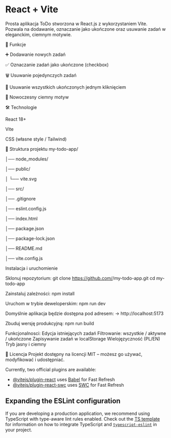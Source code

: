 # React + Vite

Prosta aplikacja ToDo stworzona w React.js z wykorzystaniem Vite.
Pozwala na dodawanie, oznaczanie jako ukończone oraz usuwanie zadań w eleganckim, ciemnym motywie.

🚀 Funkcje

➕ Dodawanie nowych zadań

✅ Oznaczanie zadań jako ukończone (checkbox)

🗑️ Usuwanie pojedynczych zadań

🧹 Usuwanie wszystkich ukończonych jednym kliknięciem

🌙 Nowoczesny ciemny motyw

🛠️ Technologie

React 18+

Vite

CSS (własne style / Tailwind)

📂 Struktura projektu
my-todo-app/

│── node_modules/

│── public/

│    └── vite.svg

│── src/

│── .gitignore

│── eslint.config.js

│── index.html

│── package.json

│── package-lock.json

│── README.md

│── vite.config.js

Instalacja i uruchomienie

Sklonuj repozytorium:
git clone https://github.com/<twoje-konto>/my-todo-app.git
cd my-todo-app

Zainstaluj zależności:
npm install

Uruchom w trybie deweloperskim:
npm run dev

Domyślnie aplikacja będzie dostępna pod adresem:
-> http://localhost:5173

Zbuduj wersję produkcyjną:
npm run build

Funkcjonalnosci:
 Edycja istniejących zadań
 Filtrowanie: wszystkie / aktywne / ukończone
 Zapisywanie zadań w localStorage
 Wielojęzyczność (PL/EN)
 Tryb jasny i ciemny

📜 Licencja
Projekt dostępny na licencji MIT – możesz go używać, modyfikować i udostępniać.

Currently, two official plugins are available:

- [@vitejs/plugin-react](https://github.com/vitejs/vite-plugin-react/blob/main/packages/plugin-react) uses [Babel](https://babeljs.io/) for Fast Refresh
- [@vitejs/plugin-react-swc](https://github.com/vitejs/vite-plugin-react/blob/main/packages/plugin-react-swc) uses [SWC](https://swc.rs/) for Fast Refresh

## Expanding the ESLint configuration

If you are developing a production application, we recommend using TypeScript with type-aware lint rules enabled. Check out the [TS template](https://github.com/vitejs/vite/tree/main/packages/create-vite/template-react-ts) for information on how to integrate TypeScript and [`typescript-eslint`](https://typescript-eslint.io) in your project.
